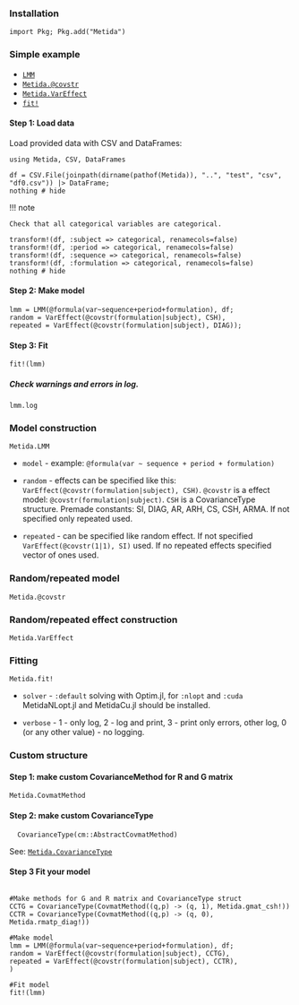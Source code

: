### Installation

```
import Pkg; Pkg.add("Metida")
```

### Simple example

* [`LMM`](@ref)
* [`Metida.@covstr`](@ref)
* [`Metida.VarEffect`](@ref)
* [`fit!`](@ref)

#### Step 1: Load data

Load provided data with CSV and DataFrames:

```@example lmmexample
using Metida, CSV, DataFrames

df = CSV.File(joinpath(dirname(pathof(Metida)), "..", "test", "csv", "df0.csv")) |> DataFrame;
nothing # hide
```

!!! note

    Check that all categorical variables are categorical.


```@example lmmexample
transform!(df, :subject => categorical, renamecols=false)
transform!(df, :period => categorical, renamecols=false)
transform!(df, :sequence => categorical, renamecols=false)
transform!(df, :formulation => categorical, renamecols=false)
nothing # hide
```

#### Step 2: Make model

```@example lmmexample
lmm = LMM(@formula(var~sequence+period+formulation), df;
random = VarEffect(@covstr(formulation|subject), CSH),
repeated = VarEffect(@covstr(formulation|subject), DIAG));
```

#### Step 3: Fit

```@example lmmexample
fit!(lmm)
```

##### Check warnings and errors in log.

```@example lmmexample
lmm.log
```

### Model construction

```@docs
Metida.LMM
```

* `model` - example: `@formula(var ~ sequence + period + formulation)`

* `random` - effects can be specified like this: `VarEffect(@covstr(formulation|subject), CSH)`. `@covstr` is a effect model: `@covstr(formulation|subject)`. `CSH` is a  CovarianceType structure. Premade constants: SI, DIAG, AR, ARH, CS, CSH, ARMA. If not specified only repeated used.

* `repeated` - can be specified like random effect. If not specified `VarEffect(@covstr(1|1), SI)` used. If no repeated effects specified vector of ones used.

### Random/repeated model

```@docs
Metida.@covstr
```

### Random/repeated effect construction

```@docs
Metida.VarEffect
```

### Fitting

```@docs
Metida.fit!
```

* `solver` - `:default` solving with Optim.jl, for `:nlopt` and `:cuda` MetidaNLopt.jl and MetidaCu.jl should be installed.

* `verbose` - 1 - only log,  2 - log and print,  3 - print only errors, other log, 0 (or any other value) - no logging.

### Custom structure

#### Step 1: make custom CovarianceMethod for R and G matrix

```@docs
Metida.CovmatMethod
```

#### Step 2: make custom CovarianceType

```
  CovarianceType(cm::AbstractCovmatMethod)
```

See: [`Metida.CovarianceType`](@ref)

#### Step 3 Fit your model

```@example lmmexample

#Make methods for G and R matrix and CovarianceType struct
CCTG = CovarianceType(CovmatMethod((q,p) -> (q, 1), Metida.gmat_csh!))
CCTR = CovarianceType(CovmatMethod((q,p) -> (q, 0), Metida.rmatp_diag!))

#Make model
lmm = LMM(@formula(var~sequence+period+formulation), df;
random = VarEffect(@covstr(formulation|subject), CCTG),
repeated = VarEffect(@covstr(formulation|subject), CCTR),
)

#Fit model
fit!(lmm)
```
